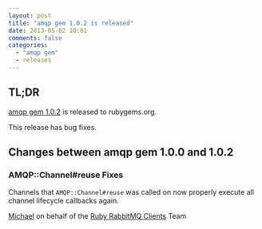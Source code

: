 ```yaml
---
layout: post
title: "amqp gem 1.0.2 is released"
date: 2013-05-02 10:01
comments: false
categories:
  - "amqp gem"
  - releases
---
```


## TL;DR

[amqp gem 1.0.2](https://rubygems.org/gems/amqp/versions/1.0.2) is released to rubygems.org.

This release has bug fixes.


## Changes between amqp gem 1.0.0 and 1.0.2

### AMQP::Channel#reuse Fixes

Channels that `AMQP::Channel#reuse` was called on now properly execute
all channel lifecycle callbacks again.


[Michael](http://twitter.com/michaelklishin) on behalf of the [Ruby RabbitMQ Clients](http://github.com/ruby-amqp) Team

